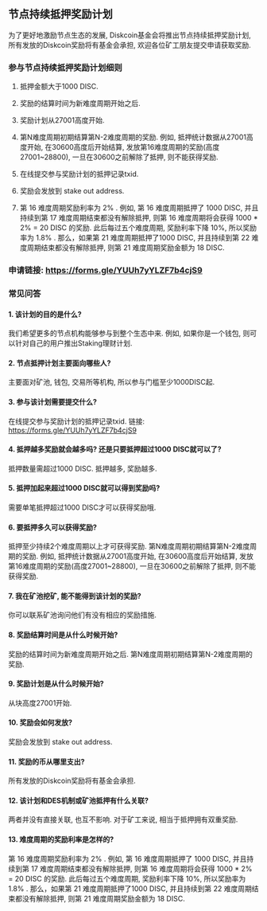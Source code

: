 ## **节点持续抵押奖励计划**

为了更好地激励节点生态的发展, Diskcoin基金会将推出节点持续抵押奖励计划, 所有发放的Diskcoin奖励将有基金会承担, 欢迎各位矿工朋友提交申请获取奖励.

### **参与节点持续抵押奖励计划细则**

1. 抵押金额大于1000 DISC.

2. 奖励的结算时间为新难度周期开始之后.

3. 奖励计划从27001高度开始.

4. 第N难度周期初期结算第N-2难度周期的奖励. 例如, 抵押统计数据从27001高度开始, 在30600高度后开始结算, 发放第16难度周期的奖励(高度27001~28800), 一旦在30600之前解除了抵押, 则不能获得奖励.

5. 在线提交参与奖励计划的抵押记录txid.

6. 奖励会发放到 stake out address.

7. 第 16 难度周期奖励利率为 2% . 例如, 第 16 难度周期抵押了 1000 DISC, 并且持续到第 17 难度周期结束都没有解除抵押, 则第 16 难度周期将会获得 1000 * 2% = 20 DISC 的奖励. 
此后每过五个难度周期, 奖励利率下降 10%, 所以奖励率为 1.8% . 那么，如果第 21 难度周期抵押了1000 DISC, 并且持续到第 22 难度周期结束都没有解除抵押, 则第 21 难度周期奖励金额为 18 DISC.

### **申请链接:** <https://forms.gle/YUUh7yYLZF7b4cjS9>

### **常见问答**

#### 1. 该计划的目的是什么?

我们希望更多的节点机构能够参与到整个生态中来. 例如, 如果你是一个钱包, 则可以针对自己的用户推出Staking理财计划.

#### 2. 节点抵押计划主要面向哪些人?

主要面对矿池, 钱包, 交易所等机构, 所以参与门槛至少1000DISC起.

#### 3. 参与该计划需要提交什么?

在线提交参与奖励计划的抵押记录txid. 链接: <https://forms.gle/YUUh7yYLZF7b4cjS9>

#### 4. 抵押越多奖励就会越多吗? 还是只要抵押超过1000 DISC就可以了?

抵押数量需超过1000 DISC. 抵押越多, 奖励越多.

#### 5. 抵押加起来超过1000 DISC就可以得到奖励吗?

需要单笔抵押超过1000 DISC才可以获得奖励哦.

#### 6. 要抵押多久可以获得奖励?

抵押至少持续2个难度周期以上才可获得奖励. 第N难度周期初期结算第N-2难度周期的奖励. 例如, 抵押统计数据从27001高度开始, 在30600高度后开始结算, 发放第16难度周期的奖励(高度27001~28800), 一旦在30600之前解除了抵押, 则不能获得奖励.

#### 7. 我在矿池挖矿, 能不能得到该计划的奖励?

你可以联系矿池询问他们有没有相应的奖励措施.

#### 8. 奖励结算时间是从什么时候开始?

奖励的结算时间为新难度周期开始之后. 第N难度周期初期结算第N-2难度周期的奖励.

#### 9. 奖励计划是从什么时候开始?

从块高度27001开始.

#### 10. 奖励会如何发放?

奖励会发放到 stake out address.

#### 11. 奖励的币从哪里支出?

所有发放的Diskcoin奖励将有基金会承担.

#### 12. 该计划和DES机制或矿池抵押有什么关联?

两者并没有直接关联, 也互不影响. 对于矿工来说, 相当于抵押拥有双重奖励.

#### 13. 难度周期的奖励利率是怎样的?

第 16 难度周期奖励利率为 2% . 例如, 第 16 难度周期抵押了 1000 DISC, 并且持续到第 17 难度周期结束都没有解除抵押, 则第 16 难度周期将会获得 1000 * 2% = 20 DISC 的奖励. 
此后每过五个难度周期, 奖励利率下降 10%, 所以奖励率为 1.8% . 那么，如果第 21 难度周期抵押了1000 DISC, 并且持续到第 22 难度周期结束都没有解除抵押, 则第 21 难度周期奖励金额为 18 DISC.
